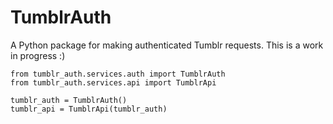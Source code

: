 # TumblrAuth
A Python package for making authenticated Tumblr requests. This is a work in progress :)

```
from tumblr_auth.services.auth import TumblrAuth
from tumblr_auth.services.api import TumblrApi

tumblr_auth = TumblrAuth()
tumblr_api = TumblrApi(tumblr_auth)

```
